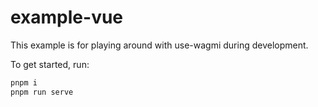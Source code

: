 # example-vue

This example is for playing around with use-wagmi during development.

To get started, run:

```bash
pnpm i
pnpm run serve
```
